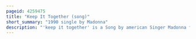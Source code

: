 ```yaml
---
pageid: 4259475
title: "Keep It Together (song)"
short_summary: "1990 single by Madonna"
description: "'keep it together' is a Song by american Singer Madonna from her fourth Studio Album, like a Prayer. It was released on january 30 1990 by Sire Records as the Fifth and final single from the Album in the united States Canada and Japan. Written and produced by Madonna and Stephen bray the main Inspiration behind keep it together was madonna's Relationship with her Family whom she lost dearly after her Divorce from sean Penn. The Song was dedicated to the american Band sly and the Family Stone. The Lyrics Deal with the Realization how important the Family of Madonna has been to her Life. A Pop, Funk and deep Funk Song consisting of an upbeat Rhythm and groove, 'keep it together' Features instrumentation from Percussion, Banjo and a Conga."
---
```

